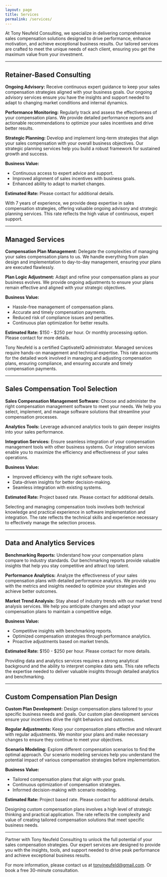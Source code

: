 ```yaml
---
layout: page
title: Services
permalink: /services/
---
```


At Tony Neufeld Consulting, we specialize in delivering comprehensive sales compensation solutions designed to drive performance, enhance motivation, and achieve exceptional business results. Our tailored services are crafted to meet the unique needs of each client, ensuring you get the maximum value from your investment.

---


## Retainer-Based Consulting


**Ongoing Advisory:**
Receive continuous expert guidance to keep your sales compensation strategies aligned with your business goals. Our ongoing advisory services ensure you have the insights and support needed to adapt to changing market conditions and internal dynamics.

**Performance Monitoring:**
Regularly track and assess the effectiveness of your compensation plans. We provide detailed performance reports and actionable recommendations to optimize your sales incentives and drive better results.

**Strategic Planning:**
Develop and implement long-term strategies that align your sales compensation with your overall business objectives. Our strategic planning services help you build a robust framework for sustained growth and success.

**Business Value:**
- Continuous access to expert advice and support.
- Improved alignment of sales incentives with business goals.
- Enhanced ability to adapt to market changes.

**Estimated Rate:** Please contact for additional details.

With 7 years of experience, we provide deep expertise in sales compensation strategies, offering valuable ongoing advisory and strategic planning services. This rate reflects the high value of continuous, expert support.

---


## Managed Services



**Compensation Plan Management:**
Delegate the complexities of managing your sales compensation plans to us. We handle everything from plan design and implementation to day-to-day management, ensuring your plans are executed flawlessly.

**Plan Logic Adjustment:**
Adapt and refine your compensation plans as your business evolves. We provide ongoing adjustments to ensure your plans remain effective and aligned with your strategic objectives.

**Business Value:**
- Hassle-free management of compensation plans.
- Accurate and timely compensation payments.
- Reduced risk of compliance issues and penalties.
- Continuous plan optimization for better results.

**Estimated Rate:** $150 - $250 per hour. Or monthly processing option. Please contact for more details.

Tony Neufeld is a certified CaptivateIQ administrator. Managed services require hands-on management and technical expertise. This rate accounts for the detailed work involved in managing and adjusting compensation plans, ensuring compliance, and ensuring accurate and timely compensation payments.

---


## Sales Compensation Tool Selection



**Sales Compensation Management Software:**
Choose and administer the right compensation management software to meet your needs. We help you select, implement, and manage software solutions that streamline your compensation processes.

**Analytics Tools:**
Leverage advanced analytics tools to gain deeper insights into your sales performance.

**Integration Services:**
Ensure seamless integration of your compensation management tools with other business systems. Our integration services enable you to maximize the efficiency and effectiveness of your sales operations.

**Business Value:**
- Improved efficiency with the right software tools.
- Data-driven insights for better decision-making.
- Seamless integration with existing systems.

**Estimated Rate:** Project based rate. Please contact for additional details.

Selecting and managing compensation tools involves both technical knowledge and practical experience in software implementation and integration. The rate reflects the technical skills and experience necessary to effectively manage the selection process.


---


## Data and Analytics Services

**Benchmarking Reports:**
Understand how your compensation plans compare to industry standards. Our benchmarking reports provide valuable insights that help you stay competitive and attract top talent.

**Performance Analytics:**
Analyze the effectiveness of your sales compensation plans with detailed performance analytics. We provide you with the metrics and insights needed to optimize your strategies and achieve better outcomes.

**Market Trend Analysis:**
Stay ahead of industry trends with our market trend analysis services. We help you anticipate changes and adapt your compensation plans to maintain a competitive edge.

**Business Value:**
- Competitive insights with benchmarking reports.
- Optimized compensation strategies through performance analytics.
- Proactive adjustments based on market trends.

**Estimated Rate:** $150 - $250 per hour. Please contact for more details.

Providing data and analytics services requires a strong analytical background and the ability to interpret complex data sets. This rate reflects the expertise needed to deliver valuable insights through detailed analytics and benchmarking.

---


## Custom Compensation Plan Design


**Custom Plan Development:**
Design compensation plans tailored to your specific business needs and goals. Our custom plan development services ensure your incentives drive the right behaviors and outcomes.

**Regular Adjustments:**
Keep your compensation plans effective and relevant with regular adjustments. We monitor your plans and make necessary changes to ensure they continue to meet your objectives.

**Scenario Modeling:**
Explore different compensation scenarios to find the optimal approach. Our scenario modeling services help you understand the potential impact of various compensation strategies before implementation.

**Business Value:**
- Tailored compensation plans that align with your goals.
- Continuous optimization of compensation strategies.
- Informed decision-making with scenario modeling.

**Estimated Rate:** Project based rate. Please contact for additional details.

Designing custom compensation plans involves a high level of strategic thinking and practical application. The rate reflects the complexity and value of creating tailored compensation solutions that meet specific business needs.


---


Partner with Tony Neufeld Consulting to unlock the full potential of your sales compensation strategies. Our expert services are designed to provide you with the insights, tools, and support needed to drive peak performance and achieve exceptional business results.

For more information, please contact us at [tonyjneufeld@gmail.com](mailto:tonyjneufeld@gmail.com). Or book a free 30-minute consultation.
